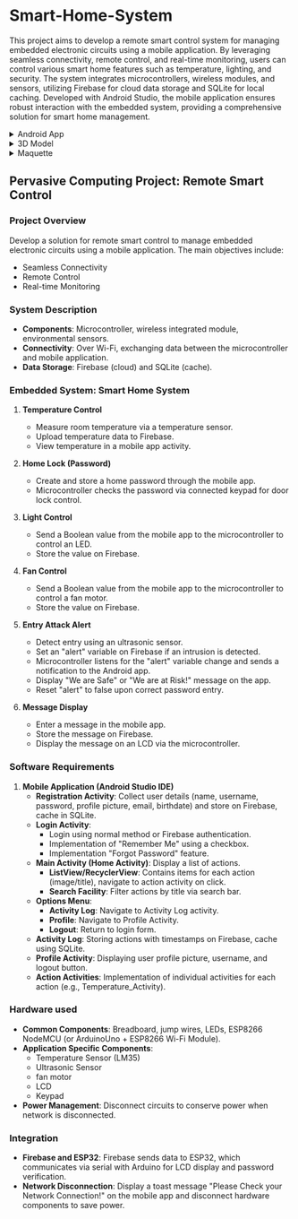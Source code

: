 # Smart-Home-System

This project aims to develop a remote smart control system for managing embedded electronic circuits using a mobile application. By leveraging seamless connectivity, remote control, and real-time monitoring, users can control various smart home features such as temperature, lighting, and security. The system integrates microcontrollers, wireless modules, and sensors, utilizing Firebase for cloud data storage and SQLite for local caching. Developed with Android Studio, the mobile application ensures robust interaction with the embedded system, providing a comprehensive solution for smart home management.

<details>
  <summary>Android App</summary>
  <p>
    <img src="https://github.com/iamklevy/Smart-Home-System/assets/94145850/c8e38a41-60e2-4af9-be84-1dd9f95f6b57" alt="login" width="500"/>
    <img src="https://github.com/iamklevy/Smart-Home-System/assets/94145850/ef1975bc-b831-4da1-9c7f-6c49f0d7bc4b" alt="sign up" width="500"/>
  </p>
  <p>
    <img src="https://github.com/iamklevy/Smart-Home-System/assets/94145850/cec0a738-4832-4021-b9fa-42be5966104e" alt="home page" width="500"/>
    <img src="https://github.com/iamklevy/Smart-Home-System/assets/94145850/33741c66-ee4f-4ded-98bc-6bf56515a504" alt="settings" width="500"/>
  </p>
  <p>
    <img src="https://github.com/iamklevy/Smart-Home-System/assets/94145850/ed9e8dbc-5858-45e1-bb00-56ce7bb499d4" alt="App logs" width="500"/>
  </p>
</details>

<details>
  <summary>3D Model</summary>
  <p>
    <img src="https://github.com/iamklevy/Smart-Home-System/assets/94145850/5672c042-2992-4b07-9b61-9b5554ca63a9"  width="500"/>
    <img src="https://github.com/iamklevy/Smart-Home-System/assets/94145850/1a5978e2-9941-4cbd-ab57-d2040edd4809"  width="500"/>
    <video src="https://github.com/iamklevy/Smart-Home-System/assets/94145850/cd08469e-bd11-4a1f-84ab-41c220ad1fc4" />
  </p>
</details>

<details>
  <summary>Maquette</summary>
  <p>
    <img src="https://github.com/iamklevy/Smart-Home-System/assets/94145850/b79a3f3a-f2e6-49dd-8464-6641ca4a69e2"  width="500"/>
    <img src="https://github.com/iamklevy/Smart-Home-System/assets/94145850/865ebd61-d0e3-4f13-b5e6-48d7d82bb3c4" width= "500"/>
  </p>
  <p>
    <img src="https://github.com/iamklevy/Smart-Home-System/assets/94145850/48579004-a3dd-4fc0-b7d3-cd1535bc90ab"  width="500"/>
    <img src="https://github.com/iamklevy/Smart-Home-System/assets/94145850/20e3a5c7-1ae9-428d-8c67-ff8a34f011c7"  width="500"/>
    <video src="https://www.youtube.com/watch?v=LAhoLC1QU5o" />
</details>

## Pervasive Computing Project: Remote Smart Control

### Project Overview
Develop a solution for remote smart control to manage embedded electronic circuits using a mobile application. The main objectives include:
- Seamless Connectivity
- Remote Control
- Real-time Monitoring

### System Description
- **Components**: Microcontroller, wireless integrated module, environmental sensors.
- **Connectivity**: Over Wi-Fi, exchanging data between the microcontroller and mobile application.
- **Data Storage**: Firebase (cloud) and SQLite (cache).

### Embedded System: Smart Home System
1. **Temperature Control**
   - Measure room temperature via a temperature sensor.
   - Upload temperature data to Firebase.
   - View temperature in a mobile app activity.

2. **Home Lock (Password)**
   - Create and store a home password through the mobile app.
   - Microcontroller checks the password via connected keypad for door lock control.

3. **Light Control**
   - Send a Boolean value from the mobile app to the microcontroller to control an LED.
   - Store the value on Firebase.

4. **Fan Control**
   - Send a Boolean value from the mobile app to the microcontroller to control a fan motor.
   - Store the value on Firebase.

5. **Entry Attack Alert**
   - Detect entry using an ultrasonic sensor.
   - Set an "alert" variable on Firebase if an intrusion is detected.
   - Microcontroller listens for the "alert" variable change and sends a notification to the Android app.
   - Display "We are Safe" or "We are at Risk!" message on the app.
   - Reset "alert" to false upon correct password entry.

6. **Message Display**
   - Enter a message in the mobile app.
   - Store the message on Firebase.
   - Display the message on an LCD via the microcontroller.

### Software Requirements
1. **Mobile Application (Android Studio IDE)**
   - **Registration Activity**: Collect user details (name, username, password, profile picture, email, birthdate) and store on Firebase, cache in SQLite.
   - **Login Activity**: 
     - Login using normal method or Firebase authentication.
     - Implementation of "Remember Me" using a checkbox.
     - Implementation "Forgot Password" feature.
   - **Main Activity (Home Activity)**: Display a list of actions.
     - **ListView/RecyclerView**: Contains items for each action (image/title), navigate to action activity on click.
     - **Search Facility**: Filter actions by title via search bar.
   - **Options Menu**:
     - **Activity Log**: Navigate to Activity Log activity.
     - **Profile**: Navigate to Profile Activity.
     - **Logout**: Return to login form.
   - **Activity Log**: Storing actions with timestamps on Firebase, cache using SQLite.
   - **Profile Activity**: Displaying user profile picture, username, and logout button.
   - **Action Activities**: Implementation of individual activities for each action (e.g., Temperature_Activity).

### Hardware used
- **Common Components**: Breadboard, jump wires, LEDs, ESP8266 NodeMCU (or ArduinoUno + ESP8266 Wi-Fi Module).
- **Application Specific Components**:
  - Temperature Sensor (LM35)
  - Ultrasonic Sensor
  - fan motor
  - LCD
  - Keypad
- **Power Management**: Disconnect circuits to conserve power when network is disconnected.

### Integration
- **Firebase and ESP32**: Firebase sends data to ESP32, which communicates via serial with Arduino for LCD display and password verification.
- **Network Disconnection**: Display a toast message "Please Check your Network Connection!" on the mobile app and disconnect hardware components to save power.














